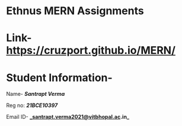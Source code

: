 # Ethnus MERN Assignments

# Link- https://cruzport.github.io/MERN/

# Student Information-


Name- **_Santrapt Verma_**


Reg no:  **_21BCE10397_**


Email ID- **_santrapt.verma2021@vitbhopal.ac.in_**
